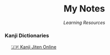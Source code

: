<h1 align="center">My Notes</h1>
<p align="center"><i>Learning Resources</i></p>


### Kanji Dictionaries

<img height="16" width="16" src="http://proxy.duckduckgo.com/ip3/kanji.jitenon.jp.ico"> [🇯🇵 Kanji Jiten Online](http://kanji.jitenon.jp)

